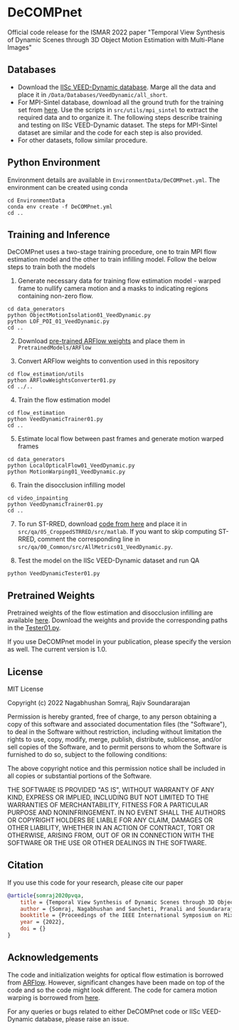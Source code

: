 # DeCOMPnet
Official code release for the ISMAR 2022 paper "Temporal View Synthesis of Dynamic Scenes through 3D Object Motion Estimation with Multi-Plane Images"

## Databases
* Download the [IISc VEED-Dynamic database](). Marge all the data and place it in `/Data/Databases/VeedDynamic/all_short`. 
* For MPI-Sintel database, download all the ground truth for the training set from [here](http://sintel.is.tue.mpg.de/downloads). Use the scripts in `src/utils/mpi_sintel` to extract the required data and to organize it. The following steps describe training and testing on IISc VEED-Dynamic dataset. The steps for MPI-Sintel dataset are similar and the code for each step is also provided. 
* For other datasets, follow similar procedure.

## Python Environment
Environment details are available in `EnvironmentData/DeCOMPnet.yml`. The environment can be created using conda
```shell
cd EnvironmentData
conda env create -f DeCOMPnet.yml
cd ..
```

## Training and Inference
DeCOMPnet uses a two-stage training procedure, one to train MPI flow estimation model and the other to train infilling model. Follow the below steps to train both the models

1. Generate necessary data for training flow estimation model - warped frame to nullify camera motion and a masks to indicating regions containing non-zero flow.
```shell
cd data_generators
python ObjectMotionIsolation01_VeedDynamic.py
python LOF_POI_01_VeedDynamic.py
cd ..
```

2. Download [pre-trained ARFlow weights](https://github.com/lliuz/ARFlow/tree/master/checkpoints) and place them in `PretrainedModels/ARFlow`

3. Convert ARFlow weights to convention used in this repository
```shell
cd flow_estimation/utils
python ARFlowWeightsConverter01.py
cd ../..
```

4. Train the flow estimation model
```shell
cd flow_estimation
python VeedDynamicTrainer01.py
cd ..
```

5. Estimate local flow between past frames and generate motion warped frames
```shell
cd data_generators
python LocalOpticalFlow01_VeedDynamic.py
python MotionWarping01_VeedDynamic.py
```

6. Train the disocclusion infilling model
```shell
cd video_inpainting
python VeedDynamicTrainer01.py
cd ..
```

7. To run ST-RRED, download [code from here](https://github.com/utlive/strred/tree/main/matlabPyrTools) and place it in `src/qa/05_CroppedSTRRED/src/matlab`. If you want to skip computing ST-RRED, comment the corresponding line in `src/qa/00_Common/src/AllMetrics01_VeedDynamic.py`.

8. Test the model on the IISc VEED-Dynamic dataset and run QA
```shell
python VeedDynamicTester01.py
```

## Pretrained Weights
Pretrained weights of the flow estimation and disocclusion infilling are available [here](https://drive.google.com/drive/folders/1Y0OQLBOfoOlDM-pcNzOhbYAz2dZend9l?usp=sharing). 
Download the weights and provide the corresponding paths in the [Tester01.py](src/Tester01.py#L253-L255).

If you use DeCOMPnet model in your publication, please specify the version as well. The current version is 1.0.

## License
MIT License

Copyright (c) 2022 Nagabhushan Somraj, Rajiv Soundararajan

Permission is hereby granted, free of charge, to any person obtaining a copy
of this software and associated documentation files (the "Software"), to deal
in the Software without restriction, including without limitation the rights
to use, copy, modify, merge, publish, distribute, sublicense, and/or sell
copies of the Software, and to permit persons to whom the Software is
furnished to do so, subject to the following conditions:

The above copyright notice and this permission notice shall be included in all
copies or substantial portions of the Software.

THE SOFTWARE IS PROVIDED "AS IS", WITHOUT WARRANTY OF ANY KIND, EXPRESS OR
IMPLIED, INCLUDING BUT NOT LIMITED TO THE WARRANTIES OF MERCHANTABILITY,
FITNESS FOR A PARTICULAR PURPOSE AND NONINFRINGEMENT. IN NO EVENT SHALL THE
AUTHORS OR COPYRIGHT HOLDERS BE LIABLE FOR ANY CLAIM, DAMAGES OR OTHER
LIABILITY, WHETHER IN AN ACTION OF CONTRACT, TORT OR OTHERWISE, ARISING FROM,
OUT OF OR IN CONNECTION WITH THE SOFTWARE OR THE USE OR OTHER DEALINGS IN THE
SOFTWARE.


## Citation
If you use this code for your research, please cite our paper

```bibtex
@article{somraj2020pvqa,
    title = {Temporal View Synthesis of Dynamic Scenes through 3D Object Motion Estimation with Multi-Plane Images},
    author = {Somraj, Nagabhushan and Sancheti, Pranali and Soundararajan, Rajiv},
    booktitle = {Proceedings of the IEEE International Symposium on Mixed and Augmented Reality (ISMAR)},
    year = {2022},
    doi = {}
}
```

## Acknowledgements
The code and initialization weights for optical flow estimation is borrowed from [ARFlow](https://github.com/lliuz/ARFlow). However, significant changes have been made on top of the code and so the code might look different. The code for camera motion warping is borrowed from [here](https://github.com/NagabhushanSN95/Pose-Warping).


For any queries or bugs related to either DeCOMPnet code or IISc VEED-Dynamic database, please raise an issue.
